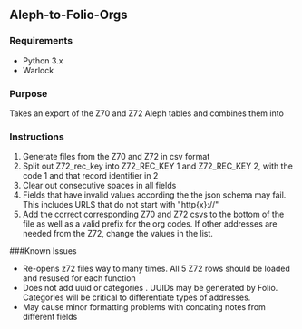 ## Aleph-to-Folio-Orgs

### Requirements
* Python 3.x
* Warlock
### Purpose
Takes an export of the Z70 and Z72 Aleph tables and combines them into
### Instructions
1) Generate files from the Z70 and Z72 in csv format
2) Split out Z72_rec_key into Z72_REC_KEY 1 and Z72_REC_KEY 2, with the code 1 and that record identifier in 2
3)  Clear out consecutive spaces in all fields 
4)  Fields that have invalid values according the the json schema may fail.  This  includes URLS that do not start with "http{x}://"  
5)  Add the correct corresponding Z70 and Z72 csvs to the bottom of the file as well as a valid prefix for the org codes. If other addresses are needed from the Z72, change the values in the list.  

###Known Issues
* Re-opens z72 files way to many times.  All 5 Z72 rows should be loaded and resused for each function 
* Does not add uuid or categories .  UUIDs may be generated by Folio.  Categories will be critical to differentiate types of addresses.  
* May cause minor formatting problems with concating notes from different fields 
